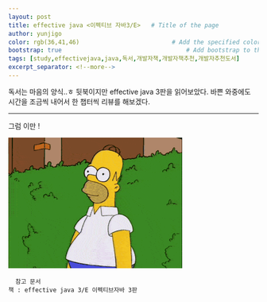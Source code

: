 ```yaml
---
layout: post
title: effective java <이펙티브 자바3/E>   # Title of the page
author: yunjigo                   
color: rgb(36,41,46)                          # Add the specified color as feature image, and change link colors in post
bootstrap: true                                   # Add bootstrap to the page
tags: [study,effectivejava,java,독서,개발자책,개발자책추천,개발자추천도서]
excerpt_separator: <!--more-->
---
```


독서는 마음의 양식..ㅎ 뒷북이지만 effective java 3판을 읽어보았다.
바쁜 와중에도 시간을 조금씩 내어서 한 챕터씩 리뷰를 해보겠다.

 <!--more-->

----

그럼 이만 ! 


  
![Image Alt bye](/img/bye.gif)


```
  참고 문서   
책 : effective java 3/E 이펙티브자바 3판
```
